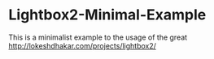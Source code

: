 # Lightbox2-Minimal-Example
This is a minimalist example to the usage of the great http://lokeshdhakar.com/projects/lightbox2/
